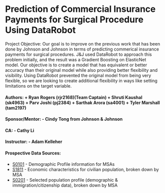 # Prediction of Commercial Insurance Payments for Surgical Procedure Using DataRobot
Project Objective: Our goal is to improve on the previous work that has been done by Johnson and Johnson in terms of predicting commerical insurance payments for surgical procedures. J&J used DataRobot to approach this problem initially, and the result was a Gradient Boosting on ElasticNet model. Our objective is to create a model that has equivalent or better accuracy than their original model while also providing better flexibility and visibility. Using DataRobot prevented the original model from being very flexible, so we are looking to create additional flexibility in ways like setting limitations on the target variable.


####  Authors: + Ryan Rogers (rjr2168)(Team Captain) + Shruti Kaushal (sk4963) + Parv Joshi (pj2384) + Sarthak Arora (sa4001) + Tyler Marshall (tam2197) 
####  Sponsor/Mentor: - Cindy Tong from Johnson & Johnson 
####  CA: - Cathy Li 
####  Instructor: - Adam Kelleher

#### Prospective Data Sources:
* [S0101](https://data.census.gov/cedsci/table?t=Age%20and%20Sex&g=0100000US%243100000&y=2021&tid=ACSST1Y2021.S0101) - Demographic Profile information for MSAs
* [S1811](https://data.census.gov/cedsci/table?q=S1811&g=0100000US%243100000&tid=ACSST1Y2021.S1811) - Economic characteristics for civilian population, broken down by MSA
* [S0201](https://data.census.gov/cedsci/table?q=foreign&g=0100000US%243100000&tid=ACSSPP1Y2021.S0201) - Selected population profile (demographic & immigration/citizenship data), broken down by MSA
